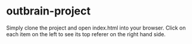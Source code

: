 # outbrain-project

Simply clone the project and open index.html into your browser. Click on each item on the left to see its top referer on the right hand side.
